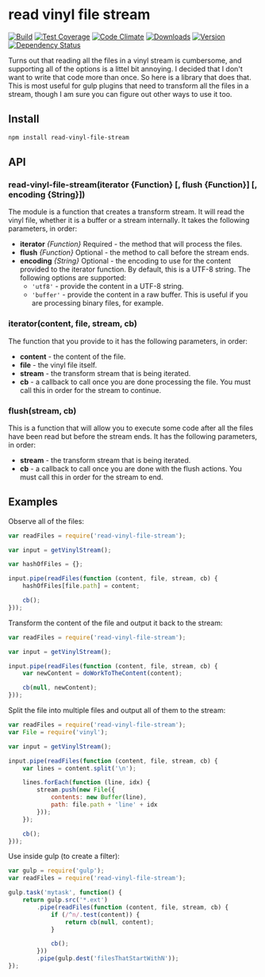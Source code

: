 # read vinyl file stream

[![Build][1]][2]
[![Test Coverage][3]][4]
[![Code Climate][5]][6]
[![Downloads][7]][8]
[![Version][9]][8]
[![Dependency Status][10]][11]

[1]: https://travis-ci.org/catdad/read-vinyl-file-stream.svg?branch=master
[2]: https://travis-ci.org/catdad/read-vinyl-file-stream

[3]: https://codeclimate.com/github/catdad/read-vinyl-file-stream/badges/coverage.svg
[4]: https://codeclimate.com/github/catdad/read-vinyl-file-stream/coverage

[5]: https://codeclimate.com/github/catdad/read-vinyl-file-stream/badges/gpa.svg
[6]: https://codeclimate.com/github/catdad/read-vinyl-file-stream

[7]: https://img.shields.io/npm/dm/read-vinyl-file-stream.svg
[8]: https://www.npmjs.com/package/read-vinyl-file-stream
[9]: https://img.shields.io/npm/v/read-vinyl-file-stream.svg

[10]: https://david-dm.org/catdad/read-vinyl-file-stream.svg
[11]: https://david-dm.org/catdad/read-vinyl-file-stream

Turns out that reading all the files in a vinyl stream is cumbersome, and supporting all of the options is a littel bit annoying. I decided that I don't want to write that code more than once. So here is a library that does that. This is most useful for gulp plugins that need to transform all the files in a stream, though I am sure you can figure out other ways to use it too.

## Install

```bash
npm install read-vinyl-file-stream
```

## API

### read-vinyl-file-stream(iterator {Function} [, flush {Function}] [, encoding {String}])

The module is a function that creates a transform stream. It will read the vinyl file, whether it is a buffer or a stream internally. It takes the following parameters, in order:

- **iterator** _{Function}_ Required - the method that will process the files.
- **flush** _{Function}_ Optional - the method to call before the stream ends.
- **encoding** _{String}_ Optional - the encoding to use for the content provided to the iterator function. By default, this is a UTF-8 string. The following options are supported:
  - `'utf8'` - provide the content in a UTF-8 string.
  - `'buffer'` - provide the content in a raw buffer. This is useful if you are processing binary files, for example.

### iterator(content, file, stream, cb)

The function that you provide to it has the following parameters, in order:

- **content** - the content of the file.
- **file** - the vinyl file itself.
- **stream** - the transform stream that is being iterated.
- **cb** - a callback to call once you are done processing the file. You must call this in order for the stream to continue.

### flush(stream, cb)

This is a function that will allow you to execute some code after all the files have been read but before the stream ends. It has the following parameters, in order:

- **stream** - the transform stream that is being iterated.
- **cb** - a callback to call once you are done with the flush actions. You must call this in order for the stream to end.

## Examples

Observe all of the files:

```javascript
var readFiles = require('read-vinyl-file-stream');

var input = getVinylStream();

var hashOfFiles = {};

input.pipe(readFiles(function (content, file, stream, cb) {
    hashOfFiles[file.path] = content;

    cb();
}));
```

Transform the content of the file and output it back to the stream:

```javascript
var readFiles = require('read-vinyl-file-stream');

var input = getVinylStream();

input.pipe(readFiles(function (content, file, stream, cb) {
    var newContent = doWorkToTheContent(content);

    cb(null, newContent);
}));
```

Split the file into multiple files and output all of them to the stream:

```javascript
var readFiles = require('read-vinyl-file-stream');
var File = require('vinyl');

var input = getVinylStream();

input.pipe(readFiles(function (content, file, stream, cb) {
    var lines = content.split('\n');

    lines.forEach(function (line, idx) {
        stream.push(new File({
            contents: new Buffer(line),
            path: file.path + 'line' + idx
        }));
    });

    cb();
}));
```

Use inside gulp (to create a filter):

```javascript
var gulp = require('gulp');
var readFiles = require('read-vinyl-file-stream');

gulp.task('mytask', function() {
    return gulp.src('*.ext')
        .pipe(readFiles(function (content, file, stream, cb) {
            if (/^n/.test(content)) {
                return cb(null, content);
            }

            cb();
        }))
        .pipe(gulp.dest('filesThatStartWithN'));
});
```
